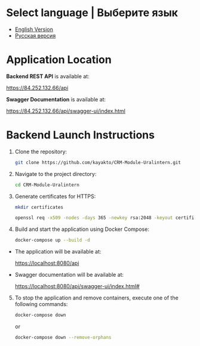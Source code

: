 # Select language | Выберите язык
- [English Version](Readme.md)
- [Русская версия](Readme-RU.md)

# Application Location
<p><strong>Backend REST API</strong> is available at:</p>

<a>https://84.252.132.66/api</a>

<p><strong>Swagger Documentation</strong> is available at:</p>

<a>https://84.252.132.66/api/swagger-ui/index.html</a>

# Backend Launch Instructions
1. Clone the repository:
    ```bash
    git clone https://github.com/kayakto/CRM-Module-Uralintern.git
    ```
2. Navigate to the project directory:
    ```bash
    cd CRM-Module-Uralintern
    ```
3. Generate certificates for HTTPS:
   ```bash
   mkdir certificates
   ```
   ```bash
   openssl req -x509 -nodes -days 365 -newkey rsa:2048 -keyout certificates/bytebuilders-selfsigned.key -out certificates/bytebuilders-selfsigned.crt
   ```

4. Build and start the application using Docker Compose:
    ```bash
    docker-compose up --build -d
    ```
   
<ul>
    <li>
        <p>The application will be available at:</p>
        <a href="https://localhost:8080/api">https://localhost:8080/api</a>
    </li>
    <li>
        <p>Swagger documentation will be available at:</p>
        <a href="https://localhost:8080/api/swagger-ui/index.html#">https://localhost:8080/api/swagger-ui/index.html#</a>
    </li>
</ul>



5. To stop the application and remove containers, execute one of the following commands:

   ```bash
   docker-compose down
   ```
   or

   ```bash
   docker-compose down --remove-orphans
   ```

